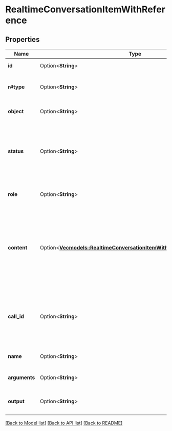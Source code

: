 # RealtimeConversationItemWithReference

## Properties

Name | Type | Description | Notes
------------ | ------------- | ------------- | -------------
**id** | Option<**String**> | For an item of type (`message` | `function_call` | `function_call_output`) this field allows the client to assign the unique ID of the item. It is not required because the server will generate one if not provided.  For an item of type `item_reference`, this field is required and is a reference to any item that has previously existed in the conversation.  | [optional]
**r#type** | Option<**String**> | The type of the item (`message`, `function_call`, `function_call_output`, `item_reference`).  | [optional]
**object** | Option<**String**> | Identifier for the API object being returned - always `realtime.item`.  | [optional]
**status** | Option<**String**> | The status of the item (`completed`, `incomplete`, `in_progress`). These have no effect  on the conversation, but are accepted for consistency with the  `conversation.item.created` event.  | [optional]
**role** | Option<**String**> | The role of the message sender (`user`, `assistant`, `system`), only  applicable for `message` items.  | [optional]
**content** | Option<[**Vec<models::RealtimeConversationItemWithReferenceContentInner>**](RealtimeConversationItemWithReference_content_inner.md)> | The content of the message, applicable for `message` items.  - Message items of role `system` support only `input_text` content - Message items of role `user` support `input_text` and `input_audio`    content - Message items of role `assistant` support `text` content.  | [optional]
**call_id** | Option<**String**> | The ID of the function call (for `function_call` and  `function_call_output` items). If passed on a `function_call_output`  item, the server will check that a `function_call` item with the same  ID exists in the conversation history.  | [optional]
**name** | Option<**String**> | The name of the function being called (for `function_call` items).  | [optional]
**arguments** | Option<**String**> | The arguments of the function call (for `function_call` items).  | [optional]
**output** | Option<**String**> | The output of the function call (for `function_call_output` items).  | [optional]

[[Back to Model list]](../README.md#documentation-for-models) [[Back to API list]](../README.md#documentation-for-api-endpoints) [[Back to README]](../README.md)


